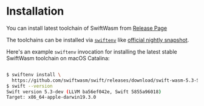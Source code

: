 # Installation

You can install latest toolchain of SwiftWasm from [Release Page](https://github.com/swiftwasm/swift/releases)

The toolchains can be installed via [`swiftenv`](https://github.com/kylef/swiftenv) like [official nightly snapshot](https://swift.org/download/#snapshots).

Here's an example `swiftenv` invocation for installing the latest stable SwiftWasm toolchain on macOS Catalina:
```sh

$ swiftenv install \
  https://github.com/swiftwasm/swift/releases/download/swift-wasm-5.3-SNAPSHOT-2020-10-02-a/swift-wasm-5.3-SNAPSHOT-2020-10-02-a-osx.tar.gz
$ swift --version
Swift version 5.3-dev (LLVM ba56ef042e, Swift 5855a96018)
Target: x86_64-apple-darwin19.3.0
```
